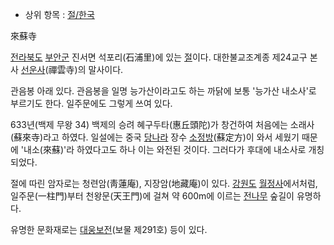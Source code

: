   * 상위 항목 : [절/한국](%EC%A0%88/%ED%95%9C%EA%B5%AD.md)  

來蘇寺  

[전라북도](%EC%A0%84%EB%9D%BC%EB%B6%81%EB%8F%84.md)
[부안군](%EB%B6%80%EC%95%88%EA%B5%B0.md) 진서면 석포리(石浦里)에 있는
[절](%EC%A0%88.md)이다. 대한불교조계종 제24교구 본사
[선운사](%EC%84%A0%EC%9A%B4%EC%82%AC.md)(禪雲寺)의 말사이다.

관음봉 아래 있다. 관음봉을 일명 능가산이라고도 하는 까닭에 보통 '능가산 내소사'로 부르기도 한다. 일주문에도 그렇게 쓰여 있다.

633년(백제 무왕 34) 백제의 승려 혜구두타(惠丘頭陀)가 창건하여 처음에는 소래사(蘇來寺)라고 하였다. 일설에는 중국
[당나라](%EB%8B%B9%EB%82%98%EB%9D%BC.md) 장수
[소정방](%EC%86%8C%EC%A0%95%EB%B0%A9.md)(蘇定方)이 와서 세웠기 때문에 '내소(來蘇)'라 하였다고도 하나
이는 와전된 것이다. 그러다가 후대에 내소사로 개칭되었다.

절에 따린 암자로는 청련암(靑蓮庵), 지장암(地藏庵)이 있다. [강원도](%EA%B0%95%EC%9B%90%EB%8F%84.md)
[월정사](%EC%9B%94%EC%A0%95%EC%82%AC.md)에서처럼, 일주문(一柱門)부터 천왕문(天王門)에 걸쳐 약 600m에
이르는 [전나무](%EC%A0%84%EB%82%98%EB%AC%B4.md) 숲길이 유명하다.

유명한 문화재로는 [대웅보전](%EB%8C%80%EC%9B%85%EB%B3%B4%EC%A0%84.md)(보물 제291호) 등이 있다.

